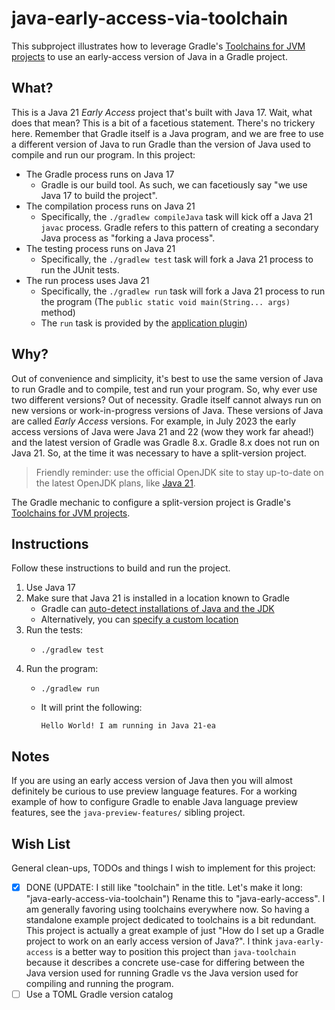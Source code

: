 # java-early-access-via-toolchain

This subproject illustrates how to leverage Gradle's [Toolchains for JVM projects](https://docs.gradle.org/current/userguide/toolchains.html)
to use an early-access version of Java in a Gradle project.


## What?

This is a Java 21 _Early Access_ project that's built with Java 17. Wait, what does that mean? This is a bit of a facetious
statement. There's no trickery here. Remember that Gradle itself is a Java program, and we are free to use a different version
of Java to run Gradle than the version of Java used to compile and run our program. In this project:

* The Gradle process runs on Java 17
    * Gradle is our build tool. As such, we can facetiously say "we use Java 17 to build the project".
* The compilation process runs on Java 21
    * Specifically, the `./gradlew compileJava` task will kick off a Java 21 `javac` process. Gradle refers to this pattern
      of creating a secondary Java process as "forking a Java process".
* The testing process runs on Java 21
    * Specifically, the `./gradlew test` task will fork a Java 21 process to run the JUnit tests.
* The run process uses Java 21
    * Specifically, the `./gradlew run` task will fork a Java 21 process to run the program (The `public static void main(String... args)`
      method)
    * The `run` task is provided by the [application plugin](https://docs.gradle.org/current/userguide/application_plugin.html))


## Why?

Out of convenience and simplicity, it's best to use the same version of Java to run Gradle and to compile, test and run your
program. So, why ever use two different versions? Out of necessity. Gradle itself cannot always run on new versions or
work-in-progress versions of Java. These versions of Java are called _Early Access_ versions. For example, in July 2023
the early access versions of Java were Java 21 and 22 (wow they work far ahead!) and the latest version of Gradle was
Gradle 8.x. Gradle 8.x does not run on Java 21. So, at the time it was necessary to have a split-version project.

> Friendly reminder: use the official OpenJDK site to stay up-to-date on the latest OpenJDK plans, like [Java 21](https://openjdk.java.net/projects/jdk/21/spec/).

The Gradle mechanic to configure a split-version project is Gradle's [Toolchains for JVM projects](https://docs.gradle.org/current/userguide/toolchains.html).


## Instructions

Follow these instructions to build and run the project.

1. Use Java 17
2. Make sure that Java 21 is installed in a location known to Gradle
    * Gradle can [auto-detect installations of Java and the JDK](https://docs.gradle.org/current/userguide/toolchains.html#sec:auto_detection)
    * Alternatively, you can [specify a custom location](https://docs.gradle.org/current/userguide/toolchains.html#sec:custom_loc)
3. Run the tests:
    * ```shell
      ./gradlew test
      ```
4. Run the program:
    * ```shell
      ./gradlew run
      ```
    * It will print the following:
      ```text
      Hello World! I am running in Java 21-ea
      ```


## Notes

If you are using an early access version of Java then you will almost definitely be curious to use preview language
features. For a working example of how to configure Gradle to enable Java language preview features, see the
`java-preview-features/` sibling project.


## Wish List

General clean-ups, TODOs and things I wish to implement for this project:

* [x] DONE (UPDATE: I still like "toolchain" in the title. Let's make it long: "java-early-access-via-toolchain") Rename this to "java-early-access". I am generally favoring using toolchains everywhere now. So having a standalone
  example project dedicated to toolchains is a bit redundant. This project is actually a great example of just "How do I
  set up a Gradle project to work on an early access version of Java?". I think `java-early-access` is a better way to
  position this project than `java-toolchain` because it describes a concrete use-case for differing between the Java
  version used for running Gradle vs the Java version used for compiling and running the program.
* [ ] Use a TOML Gradle version catalog
